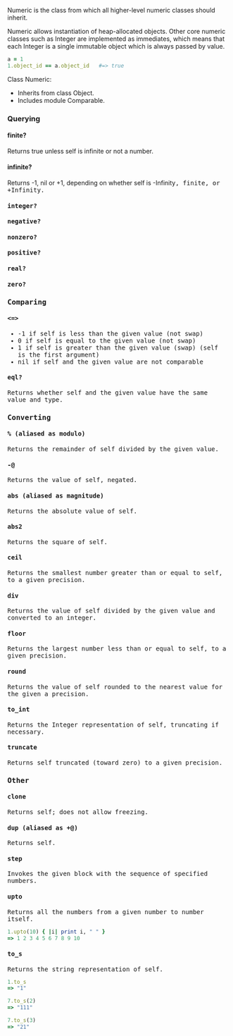 Numeric is the class from which all higher-level numeric classes should inherit.

Numeric allows instantiation of heap-allocated objects.
Other core numeric classes such as Integer are implemented as immediates, which means that each Integer is a single immutable object which is always passed by value.

```ruby
a = 1
1.object_id == a.object_id   #=> true
```

Class Numeric:
- Inherits from class Object.
- Includes module Comparable.

### Querying

#### finite?
Returns true unless self is infinite or not a number.

#### infinite?
Returns -1, nil or +1, depending on whether self is -Infinity<tt>, finite, or <tt>+Infinity.

#### integer?

#### negative?

#### nonzero?

#### positive?

#### real?

#### zero?


### Comparing
#### <=>
- -1 if self is less than the given value (not swap)
- 0 if self is equal to the given value (not swap)
- 1 if self is greater than the given value (swap) (self is the first argument)
- nil if self and the given value are not comparable

#### eql?
Returns whether self and the given value have the same value and type.

### Converting
#### % (aliased as modulo)
Returns the remainder of self divided by the given value.

#### -@
Returns the value of self, negated.

#### abs (aliased as magnitude) 
Returns the absolute value of self.

#### abs2
Returns the square of self.

#### ceil
Returns the smallest number greater than or equal to self, to a given precision.

#### div
Returns the value of self divided by the given value and converted to an integer.

#### floor
Returns the largest number less than or equal to self, to a given precision.

#### round
Returns the value of self rounded to the nearest value for the given a precision.

#### to_int
Returns the Integer representation of self, truncating if necessary.

#### truncate
Returns self truncated (toward zero) to a given precision.

### Other
#### clone
Returns self; does not allow freezing.

#### dup (aliased as +@)
Returns self.

#### step
Invokes the given block with the sequence of specified numbers.

#### upto
Returns all the numbers from a given number to number itself.
```ruby
1.upto(10) { |i| print i, " " }
=> 1 2 3 4 5 6 7 8 9 10
```

#### to_s
Returns the string representation of self.
```ruby
1.to_s
=> "1"

7.to_s(2)
=> "111"

7.to_s(3)
=> "21"
```
